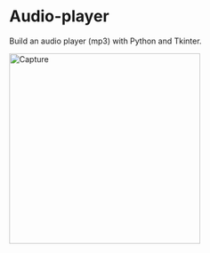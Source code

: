 # Audio-player
Build an audio player  (mp3) with Python and Tkinter.

<p aligne="center" >
<img width="343" alt="Capture" src="https://user-images.githubusercontent.com/95342688/207339575-dfb49f05-1788-4549-8b89-c40c61781861.PNG">
</p>
